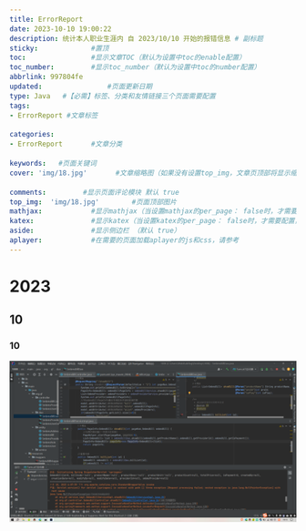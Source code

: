 ```yaml
---
title: ErrorReport
date: 2023-10-10 19:00:22
description: 统计本人职业生涯内 自 2023/10/10 开始的报错信息 # 副标题
sticky:             #置顶
toc:                #显示文章TOC（默认为设置中toc的enable配置）
toc_number:         #显示toc_number（默认为设置中toc的number配置）
abbrlink: 997804fe
updated:                #页面更新日期
type: Java   #【必需】标签、分类和友情链接三个页面需要配置
tags: 
- ErrorReport #文章标签  

categories: 
- ErrorReport       #文章分类

keywords:   #页面关键词
cover: 'img/18.jpg'       #文章缩略图（如果没有设置top_img，文章页顶部将显示缩略图，可设为false/图片地址/留空）

comments:         #显示页面评论模块 默认 true
top_img:  'img/18.jpg'        #页面顶部图片
mathjax:            #显示mathjax（当设置mathjax的per_page： false时，才需要配置，默认 false）
katex:              #显示katex（当设置katex的per_page： false时，才需要配置，默认 false）
aside:              #显示侧边栏 （默认 true）
aplayer:            #在需要的页面加载aplayer的js和css，请参考
---
```

# 2023
## 10
### 10
![POJO 数据类型和数据库数据类型不同导致 Controller Serivece 无法运作](../ErrorReport/error1.png)